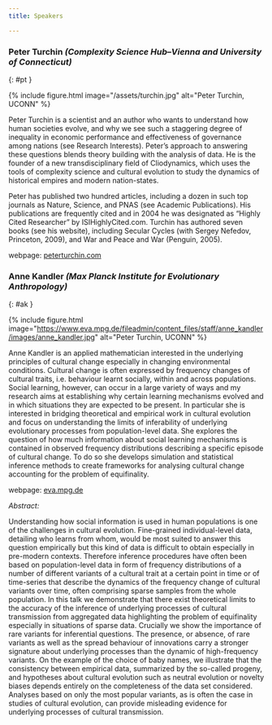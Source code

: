 ```yaml
---
title: Speakers

---
```


### Peter Turchin *(Complexity Science Hub–Vienna and University of Connecticut)*
{: #pt }


{% include figure.html  image="/assets/turchin.jpg" alt="Peter Turchin, UCONN" %}

Peter Turchin is a scientist and an author who wants to understand how human societies evolve, and why we see such a staggering degree of inequality in economic performance and effectiveness of governance among nations (see Research Interests). Peter’s approach to answering these questions blends theory building with the analysis of data. He is the founder of a new transdisciplinary field of Cliodynamics, which uses the tools of complexity science and cultural evolution to study the dynamics of historical empires and modern nation-states.

Peter has published two hundred articles, including a dozen in such top journals as Nature, Science, and PNAS (see Academic Publications). His publications are frequently cited and in 2004 he was designated as “Highly Cited Researcher” by ISIHighlyCited.com. Turchin has authored seven books (see his website), including Secular Cycles (with Sergey Nefedov, Princeton, 2009), and War and Peace and War (Penguin, 2005).

webpage: [peterturchin.com](https://peterturchin.com)


### Anne Kandler *(Max Planck Institute for Evolutionary Anthropology)*
{: #ak }


{% include figure.html  image="https://www.eva.mpg.de/fileadmin/content_files/staff/anne_kandler/images/anne_kandler.jpg" alt="Peter Turchin, UCONN" %}

Anne Kandler is an applied mathematician interested in the underlying principles of cultural change especially in changing environmental conditions. Cultural change is often expressed by frequency changes of cultural traits, i.e. behaviour learnt socially, within and across populations. Social learning, however, can occur in a large variety of ways and my research aims at establishing why certain learning mechanisms evolved and in which situations they are expected to be present.  In particular she is interested in bridging theoretical and empirical work in cultural evolution and focus on understanding the limits of inferability of underlying evolutionary processes from population-level data. She explores the question of how much information about social learning mechanisms is contained in observed frequency distributions describing a specific episode of cultural change. To do so she develops simulation and statistical inference methods to create frameworks for analysing cultural change accounting for the problem of equifinality. 

webpage: [eva.mpg.de](https://www.eva.mpg.de/ecology/staff/anne-kandler/index.html)

_Abstract:_

Understanding how social information is used in human populations is one of the
challenges in cultural evolution. Fine-grained individual-level data, detailing who learns
from whom, would be most suited to answer this question empirically but this kind of
data is difficult to obtain especially in pre-modern contexts. Therefore inference
procedures have often been based on population-level data in form of frequency
distributions of a number of different variants of a cultural trait at a certain point in time
or of time-series that describe the dynamics of the frequency change of cultural variants
over time, often comprising sparse samples from the whole population. In this talk we
demonstrate that there exist theoretical limits to the accuracy of the inference of
underlying processes of cultural transmission from aggregated data highlighting the
problem of equifinality especially in situations of sparse data. Crucially we show the
importance of rare variants for inferential questions. The presence, or absence, of rare
variants as well as the spread behaviour of innovations carry a stronger signature about
underlying processes than the dynamic of high-frequency variants. On the example of
the choice of baby names, we illustrate that the consistency between empirical data,
summarized by the so-called progeny, and hypotheses about cultural evolution such as
neutral evolution or novelty biases depends entirely on the completeness of the data set
considered. Analyses based on only the most popular variants, as is often the case in
studies of cultural evolution, can provide misleading evidence for underlying processes of
cultural transmission.


